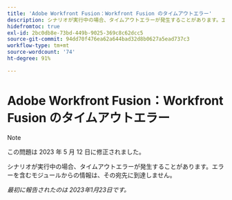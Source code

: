```yaml
---
title: 'Adobe Workfront Fusion：Workfront Fusion のタイムアウトエラー'
description: シナリオが実行中の場合、タイムアウトエラーが発生することがあります。エラーを含むモジュールからの情報は、その宛先に到達しません。
hidefromtoc: true
exl-id: 2bc0db8e-73bd-449b-9025-369c8c62dcc5
source-git-commit: 94dd70f476ea62a644bad32d8b0627a5ead737c3
workflow-type: tm+mt
source-wordcount: '74'
ht-degree: 91%

---
```


# Adobe Workfront Fusion：Workfront Fusion のタイムアウトエラー

>[!NOTE]
>
>この問題は 2023 年 5 月 12 日に修正されました。

シナリオが実行中の場合、タイムアウトエラーが発生することがあります。エラーを含むモジュールからの情報は、その宛先に到達しません。

_最初に報告されたのは 2023年1月23日です。_

